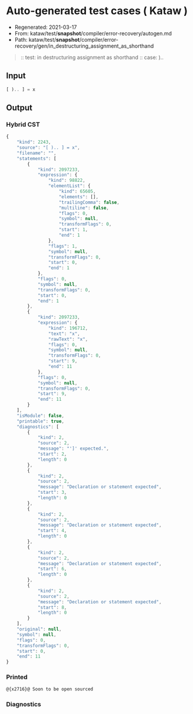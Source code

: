 # Auto-generated test cases ( Kataw )
- Regenerated: 2021-03-17
- From: kataw/test/__snapshot__/compiler/error-recovery/autogen.md
- Path: kataw/test/__snapshot__/compiler/error-recovery/gen/in_destructuring_assignment_as_shorthand
> :: test: in destructuring assignment as shorthand
> :: case: )..
## Input

`````js
[ ).. ] = x
`````

## Output

### Hybrid CST

```javascript
{
    "kind": 2243,
    "source": "[ ).. ] = x",
    "filename": "",
    "statements": [
        {
            "kind": 2097233,
            "expression": {
                "kind": 98822,
                "elementList": {
                    "kind": 65605,
                    "elements": [],
                    "trailingComma": false,
                    "multiline": false,
                    "flags": 0,
                    "symbol": null,
                    "transformFlags": 0,
                    "start": 1,
                    "end": 1
                },
                "flags": 1,
                "symbol": null,
                "transformFlags": 0,
                "start": 0,
                "end": 1
            },
            "flags": 0,
            "symbol": null,
            "transformFlags": 0,
            "start": 0,
            "end": 1
        },
        {
            "kind": 2097233,
            "expression": {
                "kind": 196712,
                "text": "x",
                "rawText": "x",
                "flags": 0,
                "symbol": null,
                "transformFlags": 0,
                "start": 9,
                "end": 11
            },
            "flags": 0,
            "symbol": null,
            "transformFlags": 0,
            "start": 9,
            "end": 11
        }
    ],
    "isModule": false,
    "printable": true,
    "diagnostics": [
        {
            "kind": 2,
            "source": 2,
            "message": "']' expected.",
            "start": 2,
            "length": 0
        },
        {
            "kind": 2,
            "source": 2,
            "message": "Declaration or statement expected",
            "start": 3,
            "length": 0
        },
        {
            "kind": 2,
            "source": 2,
            "message": "Declaration or statement expected",
            "start": 4,
            "length": 0
        },
        {
            "kind": 2,
            "source": 2,
            "message": "Declaration or statement expected",
            "start": 6,
            "length": 0
        },
        {
            "kind": 2,
            "source": 2,
            "message": "Declaration or statement expected",
            "start": 8,
            "length": 0
        }
    ],
    "original": null,
    "symbol": null,
    "flags": 0,
    "transformFlags": 0,
    "start": 0,
    "end": 11
}
```

### Printed

```javascript
@{x2716}@ Soon to be open sourced
```

### Diagnostics

```javascript

```


